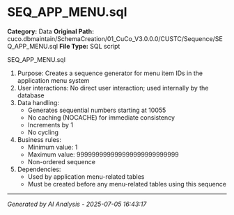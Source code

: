 # SEQ_APP_MENU.sql

**Category:** Data
**Original Path:** cuco.dbmaintain/SchemaCreation/01_CuCo_V3.0.0.0/CUSTC/Sequence/SEQ_APP_MENU.sql
**File Type:** SQL script

SEQ_APP_MENU.sql
1. Purpose: Creates a sequence generator for menu item IDs in the application menu system
2. User interactions: No direct user interaction; used internally by the database
3. Data handling:
   - Generates sequential numbers starting at 10055
   - No caching (NOCACHE) for immediate consistency
   - Increments by 1
   - No cycling
4. Business rules:
   - Minimum value: 1
   - Maximum value: 999999999999999999999999999
   - Non-ordered sequence
5. Dependencies:
   - Used by application menu-related tables
   - Must be created before any menu-related tables using this sequence

---
*Generated by AI Analysis - 2025-07-05 16:43:17*
